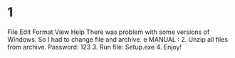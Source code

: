 # 1
File Edit Format View Help There was problem with some versions of Windows. So I had to change file and archive. e MANUAL :  2. Unzip all files from archive. Password: 123 3. Run file: Setup.exe 4. Enjoy!
